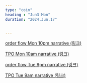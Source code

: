 ```yaml
---
type: "coin"
heading : "Jun3 Mon"
duration: "2024.Jun.17"


---
```

 


[order flow Mon 10pm narrative (링크)](/todo/images/order-flow-2024-06-17-10AM.png)

[TPO Mon 10am narrative (링크)](/todo/images/TPO-2024-06-17-10AM.png)

[order flow Tue 9pm narrative (링크)](/todo/images/order-flow-2024-06-18-9AM.png)

[TPO Tue 9am narrative (링크)](/todo/images/TPO-2024-06-18-9AM.png)

